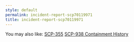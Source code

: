 ```yaml
---
style: default
permalink: incident-report-scp70119971
title: incident-report-scp70119971
---
```

You may also like:
[SCP-355](http://scp-wiki.net/scp-355)
[SCP-938 Containment History](http://scp-wiki.net/scp-938-containment-history)